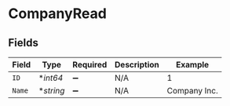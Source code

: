 # CompanyRead


## Fields

| Field              | Type               | Required           | Description        | Example            |
| ------------------ | ------------------ | ------------------ | ------------------ | ------------------ |
| `ID`               | **int64*           | :heavy_minus_sign: | N/A                | 1                  |
| `Name`             | **string*          | :heavy_minus_sign: | N/A                | Company Inc.       |